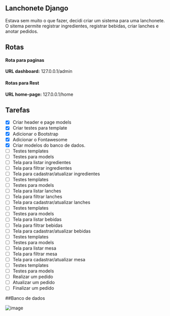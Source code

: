 ## Lanchonete Django
Estava sem muito o que fazer, decidi criar um sistema para uma lanchonete.  
O sitema permite registrar ingredientes, registrar bebidas, criar lanches e anotar pedidos.  

## Rotas
#### Rota para paginas
**URL dashboard:** 127.0.0.1/admin  

#### Rotas para Rest  
**URL home-page:**  127.0.0.1/home  


## Tarefas  
- [X] Criar header e page models  
- [X] Criar testes para template  
- [X] Adicionar o Bootstrap  
- [X] Adicionar o Fontawesome 
- [X] Criar modelos do banco de dados.  
- [ ] Testes templates  
- [ ] Testes para models 
- [ ] Tela para listar ingredientes  
- [ ] Tela para filtrar ingredientes  
- [ ] Tela para cadastrar/atualizar ingredientes  
- [ ] Testes templates  
- [ ] Testes para models 
- [ ] Tela para listar lanches  
- [ ] Tela para filtrar lanches  
- [ ] Tela para cadastrar/atualizar lanches  
- [ ] Testes templates  
- [ ] Testes para models 
- [ ] Tela para listar bebidas  
- [ ] Tela para filtrar bebidas  
- [ ] Tela para cadastrar/atualizar bebidas  
- [ ] Testes templates  
- [ ] Testes para models 
- [ ] Tela para listar mesa  
- [ ] Tela para filtrar mesa  
- [ ] Tela para cadastrar/atualizar mesa  
- [ ] Testes templates  
- [ ] Testes para models 
- [ ] Realizar um pedido  
- [ ] Atualizar um pedido  
- [ ] Finalizar um pedido     

##Banco de dados  

![image](https://user-images.githubusercontent.com/56879793/98428575-ec762300-2080-11eb-87cc-74fd8de9081f.png)
 
